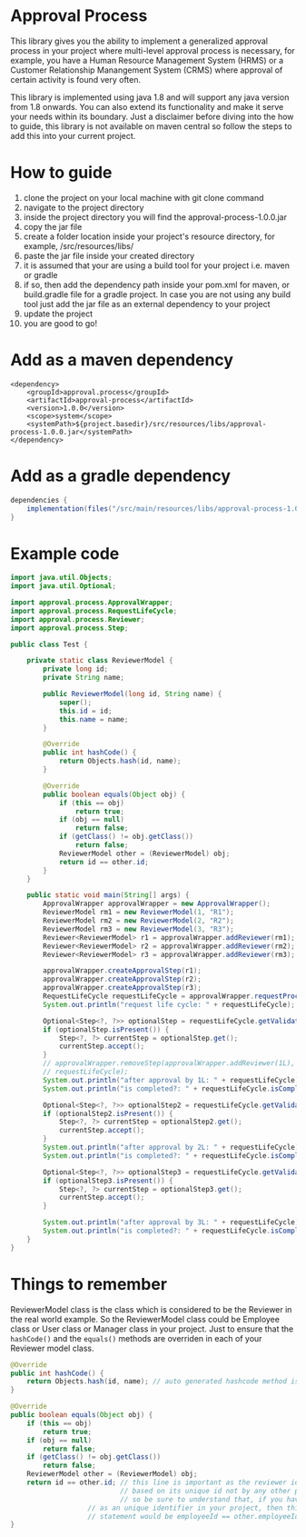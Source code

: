 # Approval Process
This library gives you the ability to implement a generalized approval process in your project where multi-level approval process is necessary, for example, you have a Human Resource Management System (HRMS) or a Customer Relationship Manangement System (CRMS) where approval of certain activity is found very often. 

This library is implemented using java 1.8 and will support any java version from 1.8 onwards. You can also extend its functionality and make it serve your needs within its boundary. Just a disclaimer before diving into the how to guide, this library is not available on maven central so follow the steps to add this into your current project.

# How to guide

1. clone the project on your local machine with git clone command
2. navigate to the project directory
3. inside the project directory you will find the approval-process-1.0.0.jar
4. copy the jar file
5. create a folder location inside your project's resource directory, for example, /src/resources/libs/
6. paste the jar file inside your created directory
7. it is assumed that your are using a build tool for your project i.e. maven or gradle
8. if so, then add the dependency path inside your pom.xml for maven, or build.gradle file for a gradle project. In case you are not using any build tool just add the jar file as an external dependency to your project
9. update the project
10. you are good to go!

# Add as a maven dependency

```maven
<dependency>
	<groupId>approval.process</groupId>
	<artifactId>approval-process</artifactId>
	<version>1.0.0</version>
	<scope>system</scope>
	<systemPath>${project.basedir}/src/resources/libs/approval-process-1.0.0.jar</systemPath>
</dependency>
```

# Add as a gradle dependency

```gradle
dependencies {
    implementation(files("/src/main/resources/libs/approval-process-1.0.0.jar"))
}
```


# Example code

```java
import java.util.Objects;
import java.util.Optional;

import approval.process.ApprovalWrapper;
import approval.process.RequestLifeCycle;
import approval.process.Reviewer;
import approval.process.Step;

public class Test {

	private static class ReviewerModel {
		private long id;
		private String name;

		public ReviewerModel(long id, String name) {
			super();
			this.id = id;
			this.name = name;
		}

		@Override
		public int hashCode() {
			return Objects.hash(id, name);
		}

		@Override
		public boolean equals(Object obj) {
			if (this == obj)
				return true;
			if (obj == null)
				return false;
			if (getClass() != obj.getClass())
				return false;
			ReviewerModel other = (ReviewerModel) obj;
			return id == other.id;
		}
	}

	public static void main(String[] args) {
		ApprovalWrapper approvalWrapper = new ApprovalWrapper();
		ReviewerModel rm1 = new ReviewerModel(1, "R1");
		ReviewerModel rm2 = new ReviewerModel(2, "R2");
		ReviewerModel rm3 = new ReviewerModel(3, "R3");
		Reviewer<ReviewerModel> r1 = approvalWrapper.addReviewer(rm1);
		Reviewer<ReviewerModel> r2 = approvalWrapper.addReviewer(rm2);
		Reviewer<ReviewerModel> r3 = approvalWrapper.addReviewer(rm3);

		approvalWrapper.createApprovalStep(r1);
		approvalWrapper.createApprovalStep(r2);
		approvalWrapper.createApprovalStep(r3);
		RequestLifeCycle requestLifeCycle = approvalWrapper.requestProcessLifeCycle();
		System.out.println("request life cycle: " + requestLifeCycle);

		Optional<Step<?, ?>> optionalStep = requestLifeCycle.getValidatedCurrentStep(r1);
		if (optionalStep.isPresent()) {
			Step<?, ?> currentStep = optionalStep.get();
			currentStep.accept();
		}
		// approvalWrapper.removeStep(approvalWrapper.addReviewer(1L),
		// requestLifeCycle);
		System.out.println("after approval by 1L: " + requestLifeCycle);
		System.out.println("is completed?: " + requestLifeCycle.isComplete());

		Optional<Step<?, ?>> optionalStep2 = requestLifeCycle.getValidatedCurrentStep(r2);
		if (optionalStep2.isPresent()) {
			Step<?, ?> currentStep = optionalStep2.get();
			currentStep.accept();
		}
		System.out.println("after approval by 2L: " + requestLifeCycle);
		System.out.println("is completed?: " + requestLifeCycle.isComplete());

		Optional<Step<?, ?>> optionalStep3 = requestLifeCycle.getValidatedCurrentStep(r3);
		if (optionalStep3.isPresent()) {
			Step<?, ?> currentStep = optionalStep3.get();
			currentStep.accept();
		}

		System.out.println("after approval by 3L: " + requestLifeCycle);
		System.out.println("is completed?: " + requestLifeCycle.isComplete());
	}
}
```
# Things to remember

ReviewerModel class is the class which is considered to be the Reviewer in the real world example. So the ReviewerModel class could be Employee class or User class or Manager class in your project. Just to ensure that the ```hashCode()``` and the ```equals()``` methods are overriden in each of your Reviewer model class.

```java
@Override
public int hashCode() {
	return Objects.hash(id, name); // auto generated hashcode method is fine, you don't need to change that
}

@Override
public boolean equals(Object obj) {
	if (this == obj)
		return true;
	if (obj == null)
		return false;
	if (getClass() != obj.getClass())
		return false;
	ReviewerModel other = (ReviewerModel) obj;
	return id == other.id; // this line is important as the reviewer identity will be validated
	                       // based on its unique id not by any other property, 
	                       // so be sure to understand that, if you have employeeId, or ManagerId, or UserId
			       // as an unique identifier in your project, then this 			           
			       // statement would be employeeId == other.employeeId or managerId == other.managerId like that.
}
```
